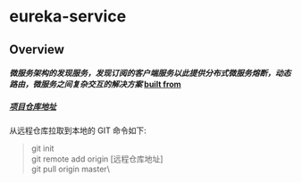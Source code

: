 # eureka-service
## Overview
#### _微服务架构的发现服务，发现订阅的客户端服务以此提供分布式微服务熔断，动态路由，微服务之间复杂交互的解决方案_ [built from](https://start.spring.io/)

##### [项目仓库地址](http://47.111.168.225:18080/tfs/Fswm/_git/fs_eurekaservice)

从远程仓库拉取到本地的 GIT 命令如下:
>git init\
>git remote add origin [远程仓库地址]\
>git pull origin master\
# 



